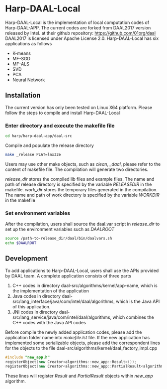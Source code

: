 # Harp-DAAL-Local 

Harp-DAAL-Local is the implementation of local computation codes of Harp-DAAL-APP. The current codes are forked from DAAL2017 version released by Intel. 
at their github repository: https://github.com/01org/daal DAAL2017 is licensed under Apache License 2.0.
Harp-DAAL-Local has six applications as follows

* K-means
* MF-SGD
* MF-ALS
* SVD
* PCA
* Neural Network

## Installation

The current version has only been tested on Linux X64 platform. Please follow the steps to compile and install Harp-DAAL-Local

### Enter directory and execute the makefile file 

```bash
cd harp/harp-daal-app/daal-src
```
Compile and populate the release directory
```bash
make _release PLAT=lnx32e 
```
Users may use other make objects, such as *clean*, *_daal*, please refer to the content of makefile file. 
The compilation will generate two directories. 

*release_dir* stores the compiled lib files and example files. The name and path of release directory is specified by the variable *RELEASEDIR* in the makefile.
*work_dir* stores the temporary files generated in the compilation. The name and path of work directory is specified by the variable *WORKDIR* in the makefile

### Set environment variables

After the compilation, users shall source the daal.var script in *release_dir* to set up the environment variables such as *DAALROOT*
```bash
source /path-to-release_dir/daal/bin/daalvars.sh
echo $DAALROOT
```

## Development

To add applications to Harp-DAAL-Local, users shall use the APIs provided by DAAL team. A complete application consists of three parts

1. C++ codes in directory daal-src/algorithms/kernel/app-name, which is the implementation of the application
2. Java codes in directory daal-src/lang_interface/java/com/intel/daal/algorithms, which is the Java API of this application. 
3. JNI codes in directory daal-src/lang_service/java/com/intel/daal/algorithms, which combines the C++ codes with the Java API codes

Before compile the newly added application codes, please add the application folder name into *makefile.lst* file. 
If the new application has implemented some serializable objects, please add the correspondent lines for the objects to 
the file daal-src/algorithms/kernel/daal_factory_impl.cpp

```c++
#include "new_app.h"
registerObject(new Creator<algorithms::new_app::Result>());
registerObject(new Creator<algorithms::new_app::PartialResult<algorithms::new_app::method> >());
```

These lines will register *Result* and *PartialResult* objects within *new_app* algorithm.


